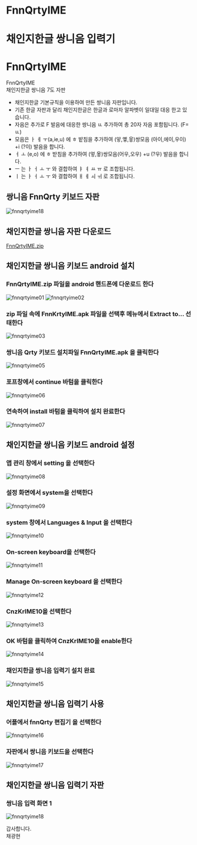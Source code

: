 # FnnQrtyIME
# 채인지한글 쌍니음 입력기
# FnnQrtyIME
FnnQrtyIME  
채인지한글 쌍니음 7도 자판  
- 채인지한글 기본규칙을 이용하여 만든 쌍니음 자판입니다.  
- 기존 한글 자판과 달리 채인지한글은 한글과 로마자 알파벳이 일대일 대응 한고 있습니다.  
- 자음은 추가로 F 발음에 대응한 쌍니음 ㅥ 추가하여 총 20자 자음 포함됩니다. (F=ㅥ)  
- 모음은 ㅏ ㅔ ㅜ(a,ie,u) 에 ㅎ 밭침을 추가하여 (앟,옣,웋)쌍모음 (아이,에이,우이) +i (?이) 발음을 합니다.  
- ㅓ ㅗ (e,o) 에 ㅎ 받침을 추가하여 (엏,옿)쌍모음(어우,오우) +u (?우) 발음을 합니다.    
- ㅡ 는 ㅏ ㅓ ㅗ ㅜ 와  결합하여 ㅑ ㅕ ㅛ ㅠ 로 조합됩니다.  
- ㅣ 는 ㅏ ㅓ ㅗ ㅜ 와 결합하여 ㅐ ㅔ ㅚ ㅟ 로 조합됩니다.  

## 쌍니음 FnnQrty 키보드 자판  
![fnnqrtyime18](https://user-images.githubusercontent.com/33817195/147725309-a3e5873b-fc2d-45ba-978c-5a138e4a4419.png)


## 채인지한글 쌍니음 자판 다운로드  
[FnnQrtyIME.zip](https://github.com/cnzkr/FnnQrtyIME/files/7791662/FnnQrtyIME.zip)


## 채인지한글 쌍니음 키보드 android 설치   

### FnnQrtyIME.zip 파일을 android 핸드폰에 다운로드 한다  

![fnnqrtyime01](https://user-images.githubusercontent.com/33817195/147725613-5748db04-61ee-496d-b075-2738930fb7fb.png)
![fnnqrtyime02](https://user-images.githubusercontent.com/33817195/147725635-4df5717c-4723-4515-a724-82e2c5270d23.png)


### zip 파일 속에 FnnKrtyIME.apk 파일을 선택후 메뉴에서  Extract to... 선태한다  

![fnnqrtyime03](https://user-images.githubusercontent.com/33817195/147725675-ecbf8feb-38e3-4c19-a866-3dd0d6cfa708.png)

### 쌍니음 Qrty 키보드 설치파일 FnnQrtyIME.apk 을 클릭한다  

![fnnqrtyime05](https://user-images.githubusercontent.com/33817195/147725729-e47fedbd-cd6c-4f36-b9f4-5be3d5420e8e.png)


### 포프창에서 continue 바텀을 클릭한다  
![fnnqrtyime06](https://user-images.githubusercontent.com/33817195/147725734-7fc9aac8-99ed-4940-ae66-a1686688d593.png)


### 연속하여 install 바텀을 클릭하여 설치 완료한다  
![fnnqrtyime07](https://user-images.githubusercontent.com/33817195/147725754-71a8db5f-9234-46cf-bbed-15961cb7d7fe.png)


## 채인지한글 쌍니음 키보드 android 설정  

### 앱 관리 창에서 setting 을 선택한다  
![fnnqrtyime08](https://user-images.githubusercontent.com/33817195/147725769-c30f5530-8956-4719-8709-6a7a1ec5e0a4.png)


### 설정 화면에서 system을 선택한다  

![fnnqrtyime09](https://user-images.githubusercontent.com/33817195/147725775-c2dabfd5-84e0-4584-b7ea-88862963fdb2.png)

### system 창에서 Languages & Input 을 선택한다   

![fnnqrtyime10](https://user-images.githubusercontent.com/33817195/147725778-639715e6-c99e-4eda-982a-ea9f5b744fb8.png)

### On-screen keyboard을 선택한다  
![fnnqrtyime11](https://user-images.githubusercontent.com/33817195/147725802-93264f62-68cf-4c22-a808-a0f7c8e74c1d.png)


###  Manage On-screen keyboard 을 선택한다  

![fnnqrtyime12](https://user-images.githubusercontent.com/33817195/147725816-597a2405-61a3-4636-ac75-97da592d86ee.png)

### CnzKrIME10을 선택한다  
![fnnqrtyime13](https://user-images.githubusercontent.com/33817195/147725867-7fadf654-8573-4f16-81d8-2072b5678ab9.png)


### OK 바텀을 클릭하여 CnzKrIME10을 enable한다  
![fnnqrtyime14](https://user-images.githubusercontent.com/33817195/147725872-86dabc88-0e09-47b5-b156-08d25dfbc9cd.png)


### 채인지한글 쌍니음 입력기 설치 완료  

![fnnqrtyime15](https://user-images.githubusercontent.com/33817195/147725902-c24acce4-b00a-4293-9ea6-8eb5ad803d13.png)

## 채인지한글 쌍니음 입력기 사용  
### 어플에서 fnnQrty 편집기 을 선택한다  
![fnnqrtyime16](https://user-images.githubusercontent.com/33817195/147725910-ad3975ad-f091-4081-a214-99d9969057d8.png)


### 자판에서 쌍니음 키보드을 선택한다  

![fnnqrtyime17](https://user-images.githubusercontent.com/33817195/147725914-87c8f675-3a48-45dc-9b5f-0d03000fdada.png)

## 채인지한글 쌍니음 입력기 자판  
### 쌍니음 입력 화면 1  
![fnnqrtyime18](https://user-images.githubusercontent.com/33817195/147725920-35df607f-25cb-47ee-af54-7a8606aa3bb9.png)

갑사합니다.   
채광현  

